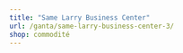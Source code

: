```yaml
---
title: "Same Larry Business Center"
url: /ganta/same-larry-business-center-3/
shop: commodité
---
```

